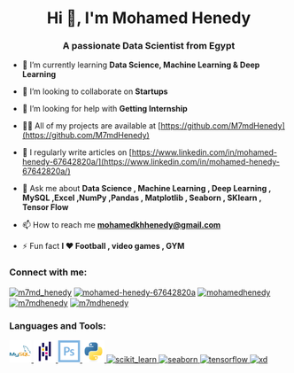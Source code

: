 <h1 align="center">Hi 👋, I'm Mohamed Henedy</h1>
<h3 align="center">A passionate Data Scientist from Egypt</h3>

- 🌱 I’m currently learning **Data Science, Machine Learning & Deep Learning**

- 👯 I’m looking to collaborate on **Startups**

- 🤝 I’m looking for help with **Getting Internship**

- 👨‍💻 All of my projects are available at [https://github.com/M7mdHenedy](https://github.com/M7mdHenedy)

- 📝 I regularly write articles on [https://www.linkedin.com/in/mohamed-henedy-67642820a/](https://www.linkedin.com/in/mohamed-henedy-67642820a/)

- 💬 Ask me about **Data Science , Machine Learning , Deep Learning , MySQL ,Excel ,NumPy ,Pandas , Matplotlib , Seaborn , SKlearn , Tensor Flow**

- 📫 How to reach me **mohamedkhhenedy@gmail.com**

- ⚡ Fun fact **I ❤️ Football , video games , GYM**

<h3 align="left">Connect with me:</h3>
<p align="left">
<a href="https://twitter.com/m7md_henedy" target="blank"><img align="center" src="https://raw.githubusercontent.com/rahuldkjain/github-profile-readme-generator/master/src/images/icons/Social/twitter.svg" alt="m7md_henedy" height="30" width="40" /></a>
<a href="https://linkedin.com/in/mohamed-henedy-67642820a" target="blank"><img align="center" src="https://raw.githubusercontent.com/rahuldkjain/github-profile-readme-generator/master/src/images/icons/Social/linked-in-alt.svg" alt="mohamed-henedy-67642820a" height="30" width="40" /></a>
<a href="https://kaggle.com/mohamedhenedy" target="blank"><img align="center" src="https://raw.githubusercontent.com/rahuldkjain/github-profile-readme-generator/master/src/images/icons/Social/kaggle.svg" alt="mohamedhenedy" height="30" width="40" /></a>
<a href="https://fb.com/m7mdhenedy" target="blank"><img align="center" src="https://raw.githubusercontent.com/rahuldkjain/github-profile-readme-generator/master/src/images/icons/Social/facebook.svg" alt="m7mdhenedy" height="30" width="40" /></a>
<a href="https://instagram.com/m7mdhenedy" target="blank"><img align="center" src="https://raw.githubusercontent.com/rahuldkjain/github-profile-readme-generator/master/src/images/icons/Social/instagram.svg" alt="m7mdhenedy" height="30" width="40" /></a>
</p>

<h3 align="left">Languages and Tools:</h3>
<p align="left"> <a href="https://www.mysql.com/" target="_blank" rel="noreferrer"> <img src="https://raw.githubusercontent.com/devicons/devicon/master/icons/mysql/mysql-original-wordmark.svg" alt="mysql" width="40" height="40"/> </a> <a href="https://pandas.pydata.org/" target="_blank" rel="noreferrer"> <img src="https://raw.githubusercontent.com/devicons/devicon/2ae2a900d2f041da66e950e4d48052658d850630/icons/pandas/pandas-original.svg" alt="pandas" width="40" height="40"/> </a> <a href="https://www.photoshop.com/en" target="_blank" rel="noreferrer"> <img src="https://raw.githubusercontent.com/devicons/devicon/master/icons/photoshop/photoshop-line.svg" alt="photoshop" width="40" height="40"/> </a> <a href="https://www.python.org" target="_blank" rel="noreferrer"> <img src="https://raw.githubusercontent.com/devicons/devicon/master/icons/python/python-original.svg" alt="python" width="40" height="40"/> </a> <a href="https://scikit-learn.org/" target="_blank" rel="noreferrer"> <img src="https://upload.wikimedia.org/wikipedia/commons/0/05/Scikit_learn_logo_small.svg" alt="scikit_learn" width="40" height="40"/> </a> <a href="https://seaborn.pydata.org/" target="_blank" rel="noreferrer"> <img src="https://seaborn.pydata.org/_images/logo-mark-lightbg.svg" alt="seaborn" width="40" height="40"/> </a> <a href="https://www.tensorflow.org" target="_blank" rel="noreferrer"> <img src="https://www.vectorlogo.zone/logos/tensorflow/tensorflow-icon.svg" alt="tensorflow" width="40" height="40"/> </a> <a href="https://www.adobe.com/products/xd.html" target="_blank" rel="noreferrer"> <img src="https://cdn.worldvectorlogo.com/logos/adobe-xd.svg" alt="xd" width="40" height="40"/> </a> </p>


<!---
M7mdHenedy/M7mdHenedy is a ✨ special ✨ repository because its `README.md` (this file) appears on your GitHub profile.
You can click the Preview link to take a look at your changes.
--->
